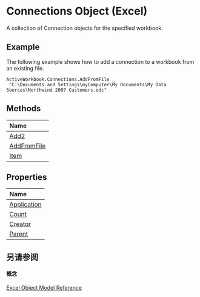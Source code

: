 
# Connections Object (Excel)

A collection of Connection objects for the specified workbook.


## Example

The following example shows how to add a connection to a workbook from an existing file.


```
ActiveWorkbook.Connections.AddFromFile _ 
 "C:\Documents and Settings\myComputer\My Documents\My Data Sources\Northwind 2007 Customers.odc"
```


## Methods



|**Name**|
|:-----|
|[Add2](2dff072d-b250-e052-64d7-f75a4746a23f.md)|
|[AddFromFile](24b13d14-6e5e-ee76-d4a9-79441647a803.md)|
|[Item](b3739d85-7677-0afe-b81a-1b9987cfb903.md)|

## Properties



|**Name**|
|:-----|
|[Application](bcbf3baa-7e97-892c-47b0-346eca408bfa.md)|
|[Count](ccd881e6-0869-0067-8d24-20e9cf5fc7ef.md)|
|[Creator](eb334a7c-d286-c1a0-c4d3-a4a2fe5be7c2.md)|
|[Parent](835a90d5-d838-6347-19d9-6b6be3e960fe.md)|

## 另请参阅


#### 概念


[Excel Object Model Reference](11ea8598-8a20-92d5-f98b-0da04263bf2c.md)